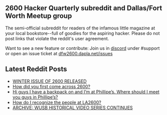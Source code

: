 ## 2600 Hacker Quarterly subreddit and Dallas/Fort Worth Meetup group
The semi-official subreddit for readers of the infamous little magazine at your local bookstore--full of goodies for the aspiring hacker. Please do not post links that violate the reddit's user agreement.

Want to see a new feature or contribute: 
Join us in [discord](https://dfw2600.dapla.net/chat) under #support or open an issue ticket at [dfw2600.dapla.net/issues](https://dfw2600.dapla.net/issues)

## Latest Reddit Posts
<!-- BLOG-POST-LIST:START -->
- [WINTER ISSUE OF 2600 RELEASED](https://2600.com/content/winter-issue-2600-released-15)
- [How did you first come across 2600?](https://www.reddit.com/r/2600/comments/10vet6x/how_did_you_first_come_across_2600/)
- [Hi guys I have a backpack on and I’m at Phillipe’s. Where should I meet you guys in Phillipe’s?](https://www.reddit.com/r/2600/comments/10t2xpr/hi_guys_i_have_a_backpack_on_and_im_at_phillipes/)
- [How do I recognize the people at LA2600?](https://www.reddit.com/r/2600/comments/10sb08y/how_do_i_recognize_the_people_at_la2600/)
- [ARCHIVE: WUSB HISTORICAL VIDEO SERIES CONTINUES](https://2600.com/content/archive-wusb-historical-video-series-continues)
<!-- BLOG-POST-LIST:END -->
